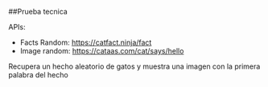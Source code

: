 ##Prueba tecnica 

APIs: 
- Facts Random: https://catfact.ninja/fact 
- Image random: https://cataas.com/cat/says/hello 

Recupera un hecho aleatorio de gatos y muestra una imagen con la primera palabra del hecho